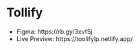 # Tollify

<ul>
  <li>Figma: https://rb.gy/3xvf5j</li>
  <li>Live Preview:  https://toolifylp.netlify.app/</li>
</ul>


